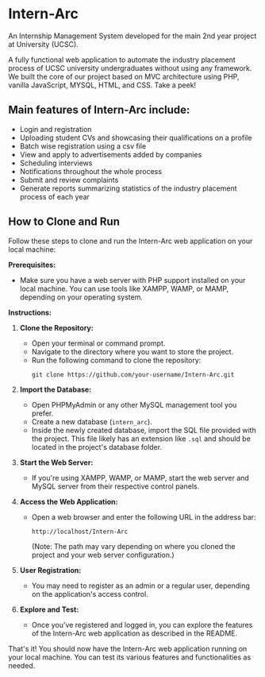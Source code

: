 # Intern-Arc
An Internship Management System developed for the main 2nd year project at University (UCSC).

A fully functional web application to automate the industry placement process of UCSC university undergraduates without using any framework. We built the core of our project based on MVC architecture using PHP, vanilla JavaScript, MYSQL, HTML, and CSS. Take a peek!

## Main features of Intern-Arc include:

- Login and registration
- Uploading student CVs and showcasing their qualifications on a profile
- Batch wise registration using a csv file
- View and apply to advertisements added by companies
- Scheduling interviews
- Notifications throughout the whole process
- Submit and review complaints
- Generate reports summarizing statistics of the industry placement process of each year

## How to Clone and Run 

Follow these steps to clone and run the Intern-Arc web application on your local machine:

**Prerequisites:**
- Make sure you have a web server with PHP support installed on your local machine. You can use tools like XAMPP, WAMP, or MAMP, depending on your operating system.

**Instructions:**

1. **Clone the Repository:**
   - Open your terminal or command prompt.
   - Navigate to the directory where you want to store the project.
   - Run the following command to clone the repository:
     ```
     git clone https://github.com/your-username/Intern-Arc.git
     ```

2. **Import the Database:**
   - Open PHPMyAdmin or any other MySQL management tool you prefer.
   - Create a new database (`intern_arc`).
   - Inside the newly created database, import the SQL file provided with the project. This file likely has an extension like `.sql` and should be located in the project's database folder.

4. **Start the Web Server:**
   - If you're using XAMPP, WAMP, or MAMP, start the web server and MySQL server from their respective control panels.

5. **Access the Web Application:**
   - Open a web browser and enter the following URL in the address bar:
     ```
     http://localhost/Intern-Arc
     ```
     (Note: The path may vary depending on where you cloned the project and your web server configuration.)

6. **User Registration:**
   - You may need to register as an admin or a regular user, depending on the application's access control.

7. **Explore and Test:**
   - Once you've registered and logged in, you can explore the features of the Intern-Arc web application as described in the README.

That's it! You should now have the Intern-Arc web application running on your local machine. You can test its various features and functionalities as needed.



